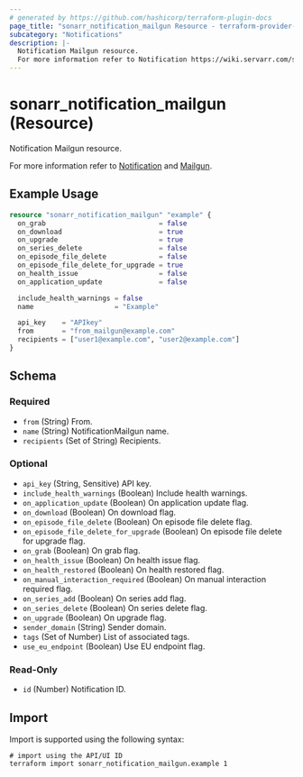 ```yaml
---
# generated by https://github.com/hashicorp/terraform-plugin-docs
page_title: "sonarr_notification_mailgun Resource - terraform-provider-sonarr"
subcategory: "Notifications"
description: |-
  Notification Mailgun resource.
  For more information refer to Notification https://wiki.servarr.com/sonarr/settings#connect and Mailgun https://wiki.servarr.com/sonarr/supported#mailgun.
---
```


# sonarr_notification_mailgun (Resource)

<!-- subcategory:Notifications -->Notification Mailgun resource.
For more information refer to [Notification](https://wiki.servarr.com/sonarr/settings#connect) and [Mailgun](https://wiki.servarr.com/sonarr/supported#mailgun).

## Example Usage

```terraform
resource "sonarr_notification_mailgun" "example" {
  on_grab                            = false
  on_download                        = true
  on_upgrade                         = true
  on_series_delete                   = false
  on_episode_file_delete             = false
  on_episode_file_delete_for_upgrade = true
  on_health_issue                    = false
  on_application_update              = false

  include_health_warnings = false
  name                    = "Example"

  api_key    = "APIkey"
  from       = "from_mailgun@example.com"
  recipients = ["user1@example.com", "user2@example.com"]
}
```

<!-- schema generated by tfplugindocs -->
## Schema

### Required

- `from` (String) From.
- `name` (String) NotificationMailgun name.
- `recipients` (Set of String) Recipients.

### Optional

- `api_key` (String, Sensitive) API key.
- `include_health_warnings` (Boolean) Include health warnings.
- `on_application_update` (Boolean) On application update flag.
- `on_download` (Boolean) On download flag.
- `on_episode_file_delete` (Boolean) On episode file delete flag.
- `on_episode_file_delete_for_upgrade` (Boolean) On episode file delete for upgrade flag.
- `on_grab` (Boolean) On grab flag.
- `on_health_issue` (Boolean) On health issue flag.
- `on_health_restored` (Boolean) On health restored flag.
- `on_manual_interaction_required` (Boolean) On manual interaction required flag.
- `on_series_add` (Boolean) On series add flag.
- `on_series_delete` (Boolean) On series delete flag.
- `on_upgrade` (Boolean) On upgrade flag.
- `sender_domain` (String) Sender domain.
- `tags` (Set of Number) List of associated tags.
- `use_eu_endpoint` (Boolean) Use EU endpoint flag.

### Read-Only

- `id` (Number) Notification ID.

## Import

Import is supported using the following syntax:

```shell
# import using the API/UI ID
terraform import sonarr_notification_mailgun.example 1
```
